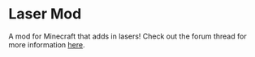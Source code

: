 # Laser Mod
A mod for Minecraft that adds in lasers! Check out the forum thread for more information [here](http://www.minecraftforum.net/topic/2209405-16x-laser-mod-made-in-modjam-vote-for-us/).
